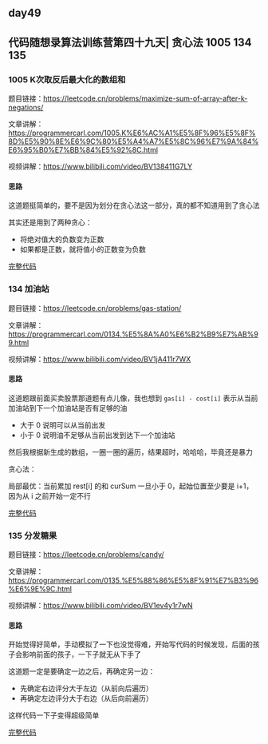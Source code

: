 ## day49

## 代码随想录算法训练营第四十九天| 贪心法 1005 134 135

### 1005 K次取反后最大化的数组和

题目链接：https://leetcode.cn/problems/maximize-sum-of-array-after-k-negations/

文章讲解：https://programmercarl.com/1005.K%E6%AC%A1%E5%8F%96%E5%8F%8D%E5%90%8E%E6%9C%80%E5%A4%A7%E5%8C%96%E7%9A%84%E6%95%B0%E7%BB%84%E5%92%8C.html

视频讲解：https://www.bilibili.com/video/BV138411G7LY

#### 思路
这道题挺简单的，要不是因为划分在贪心法这一部分，真的都不知道用到了贪心法

其实还是用到了两种贪心：

- 将绝对值大的负数变为正数
- 如果都是正数，就将值小的正数变为负数

[完整代码](https://github.com/hd2yao/leetcode/tree/master/training/day49/1005_maximize_sum_of_array_after_k_negations.go)

### 134 加油站

题目链接：https://leetcode.cn/problems/gas-station/

文章讲解：https://programmercarl.com/0134.%E5%8A%A0%E6%B2%B9%E7%AB%99.html

视频讲解：https://www.bilibili.com/video/BV1jA411r7WX

#### 思路
这道题跟前面买卖股票那道题有点儿像，我也想到 `gas[i] - cost[i]` 表示从当前加油站到下一个加油站是否有足够的油

- 大于 0 说明可以从当前出发
- 小于 0 说明油不足够从当前出发到达下一个加油站

然后我根据新生成的数组，一圈一圈的遍历，结果超时，哈哈哈，毕竟还是暴力

贪心法：

局部最优：当前累加 rest[i] 的和 curSum 一旦小于 0，起始位置至少要是 i+1，因为从 i 之前开始一定不行

[完整代码](https://github.com/hd2yao/leetcode/tree/master/training/day49/0134_gas_station.go)

### 135 分发糖果

题目链接：https://leetcode.cn/problems/candy/

文章讲解：https://programmercarl.com/0135.%E5%88%86%E5%8F%91%E7%B3%96%E6%9E%9C.html

视频讲解：https://www.bilibili.com/video/BV1ev4y1r7wN

#### 思路
开始觉得好简单，手动模拟了一下也没觉得难，开始写代码的时候发现，后面的孩子会影响前面的孩子，一下子就无从下手了

这道题一定是要确定一边之后，再确定另一边：

- 先确定右边评分大于左边（从前向后遍历）
- 再确定左边评分大于右边（从后向前遍历）

这样代码一下子变得超级简单

[完整代码](https://github.com/hd2yao/leetcode/tree/master/training/day49/0135_candy.go)
